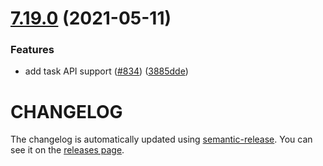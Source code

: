 # [7.19.0](https://github.com/contentful/contentful-management.js/compare/v7.18.2...v7.19.0) (2021-05-11)


### Features

* add task API support ([#834](https://github.com/contentful/contentful-management.js/issues/834)) ([3885dde](https://github.com/contentful/contentful-management.js/commit/3885ddedffa98193ee6699b488de025ae588c001))

# CHANGELOG

The changelog is automatically updated using
[semantic-release](https://github.com/semantic-release/semantic-release). You
can see it on the [releases page](https://github.com/contentful/contentful-management.js/releases).
